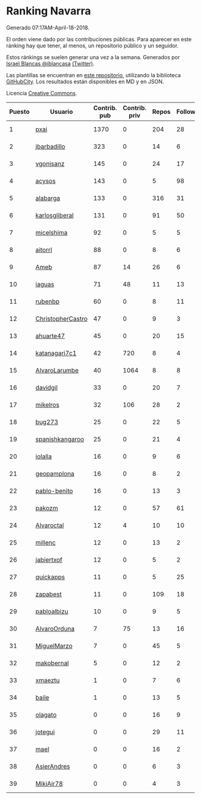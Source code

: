 # Ranking Navarra

Generado 07:17AM-April-18-2018.

El orden viene dado por las contribuciones públicas. Para aparecer en este ránking hay que tener, al menos, un repositorio público y un seguidor.

Estos ránkings se suelen generar una vez a la semana. Generados por [Israel Blancas @iblancasa](https://github.com/iblancasa/) [(Twitter)](https://twitter.com/iblancasa).

Las plantillas se encuentran en [este repositorio](https://github.com/iblancasa/GH-Spanish-Ranking), utilizando la biblioteca [GitHubCity](https://github.com/iblancasa/GitHubCity). Los resultados están disponibles en MD y en JSON.

Licencia [Creative Commons](https://creativecommons.org/licenses/by/4.0/).

| Puesto   |  Usuario  | Contrib. pub | Contrib. priv |Repos| Followers | Desde |  Avatar  |
|----------|-----------|--------------|---------------|-----|-----------|-------|----------|
|1|[pxai](https://github.com/pxai)|1370|0|204|28|2011-12-02|![pxai](https://avatars0.githubusercontent.com/u/1235511)|
|2|[jbarbadillo](https://github.com/jbarbadillo)|323|0|14|6|2016-01-29|![jbarbadillo](https://avatars1.githubusercontent.com/u/16958961)|
|3|[vgonisanz](https://github.com/vgonisanz)|145|0|24|17|2012-05-03|![vgonisanz](https://avatars3.githubusercontent.com/u/1701387)|
|4|[acysos](https://github.com/acysos)|143|0|5|98|2012-04-18|![acysos](https://avatars3.githubusercontent.com/u/1657112)|
|5|[alabarga](https://github.com/alabarga)|133|0|316|31|2009-12-11|![alabarga](https://avatars3.githubusercontent.com/u/166339)|
|6|[karlosgliberal](https://github.com/karlosgliberal)|131|0|91|50|2010-02-10|![karlosgliberal](https://avatars0.githubusercontent.com/u/200922)|
|7|[micelshima](https://github.com/micelshima)|92|0|5|5|2014-12-15|![micelshima](https://avatars3.githubusercontent.com/u/10197970)|
|8|[aitorrl](https://github.com/aitorrl)|88|0|8|6|2010-08-19|![aitorrl](https://avatars2.githubusercontent.com/u/369424)|
|9|[Ameb](https://github.com/Ameb)|87|14|26|6|2010-09-03|![Ameb](https://avatars2.githubusercontent.com/u/386567)|
|10|[iaguas](https://github.com/iaguas)|71|48|11|13|2013-04-25|![iaguas](https://avatars0.githubusercontent.com/u/4259550)|
|11|[rubenbp](https://github.com/rubenbp)|60|0|8|11|2011-01-18|![rubenbp](https://avatars0.githubusercontent.com/u/570775)|
|12|[ChristopherCastro](https://github.com/ChristopherCastro)|47|0|9|3|2011-04-25|![ChristopherCastro](https://avatars0.githubusercontent.com/u/749463)|
|13|[ahuarte47](https://github.com/ahuarte47)|45|0|20|15|2013-09-30|![ahuarte47](https://avatars3.githubusercontent.com/u/5576272)|
|14|[katanagari7c1](https://github.com/katanagari7c1)|42|720|8|4|2011-05-03|![katanagari7c1](https://avatars1.githubusercontent.com/u/765232)|
|15|[AlvaroLarumbe](https://github.com/AlvaroLarumbe)|40|1064|8|8|2013-04-25|![AlvaroLarumbe](https://avatars1.githubusercontent.com/u/4255881)|
|16|[davidgil](https://github.com/davidgil)|33|0|20|7|2012-03-04|![davidgil](https://avatars2.githubusercontent.com/u/1498740)|
|17|[mikelros](https://github.com/mikelros)|32|106|28|2|2016-09-15|![mikelros](https://avatars1.githubusercontent.com/u/22213811)|
|18|[bug273](https://github.com/bug273)|25|0|22|5|2010-08-20|![bug273](https://avatars0.githubusercontent.com/u/370630)|
|19|[spanishkangaroo](https://github.com/spanishkangaroo)|25|0|21|4|2009-10-29|![spanishkangaroo](https://avatars2.githubusercontent.com/u/146285)|
|20|[iolalla](https://github.com/iolalla)|16|0|9|6|2010-06-17|![iolalla](https://avatars2.githubusercontent.com/u/308066)|
|21|[geopamplona](https://github.com/geopamplona)|16|0|8|2|2017-01-10|![geopamplona](https://avatars3.githubusercontent.com/u/25028240)|
|22|[pablo-benito](https://github.com/pablo-benito)|16|0|13|3|2015-05-07|![pablo-benito](https://avatars0.githubusercontent.com/u/12297597)|
|23|[pakozm](https://github.com/pakozm)|12|0|57|61|2012-10-26|![pakozm](https://avatars2.githubusercontent.com/u/2655921)|
|24|[Alvaroctal](https://github.com/Alvaroctal)|12|4|10|10|2013-05-29|![Alvaroctal](https://avatars0.githubusercontent.com/u/4562922)|
|25|[millenc](https://github.com/millenc)|12|0|13|2|2014-06-11|![millenc](https://avatars0.githubusercontent.com/u/7861428)|
|26|[jabiertxof](https://github.com/jabiertxof)|12|0|5|2|2013-04-30|![jabiertxof](https://avatars3.githubusercontent.com/u/4304876)|
|27|[quickapps](https://github.com/quickapps)|11|0|5|25|2011-10-15|![quickapps](https://avatars0.githubusercontent.com/u/1129842)|
|28|[zapabest](https://github.com/zapabest)|11|0|109|18|2012-01-08|![zapabest](https://avatars0.githubusercontent.com/u/1312256)|
|29|[pabloalbizu](https://github.com/pabloalbizu)|10|0|9|5|2013-01-09|![pabloalbizu](https://avatars0.githubusercontent.com/u/3223601)|
|30|[AlvaroOrduna](https://github.com/AlvaroOrduna)|7|75|13|16|2013-04-26|![AlvaroOrduna](https://avatars0.githubusercontent.com/u/4264243)|
|31|[MiguelMarzo](https://github.com/MiguelMarzo)|7|0|45|5|2016-09-15|![MiguelMarzo](https://avatars1.githubusercontent.com/u/22213563)|
|32|[makobernal](https://github.com/makobernal)|5|0|12|2|2012-12-01|![makobernal](https://avatars0.githubusercontent.com/u/2937992)|
|33|[xmaeztu](https://github.com/xmaeztu)|1|0|7|6|2011-04-01|![xmaeztu](https://avatars0.githubusercontent.com/u/703490)|
|34|[baile](https://github.com/baile)|1|0|13|5|2013-07-01|![baile](https://avatars3.githubusercontent.com/u/4908845)|
|35|[olagato](https://github.com/olagato)|0|0|16|9|2009-11-05|![olagato](https://avatars0.githubusercontent.com/u/149179)|
|36|[jotegui](https://github.com/jotegui)|0|0|29|11|2011-02-28|![jotegui](https://avatars3.githubusercontent.com/u/642210)|
|37|[mael](https://github.com/mael)|0|0|16|2|2010-02-10|![mael](https://avatars1.githubusercontent.com/u/200936)|
|38|[AsierAndres](https://github.com/AsierAndres)|0|0|6|3|2016-09-23|![AsierAndres](https://avatars1.githubusercontent.com/u/22394419)|
|39|[MikiAir78](https://github.com/MikiAir78)|0|0|4|3|2013-11-07|![MikiAir78](https://avatars1.githubusercontent.com/u/5882570)|

